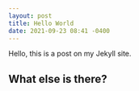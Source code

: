```yaml
---
layout: post
title: Hello World
date: 2021-09-23 08:41 -0400
---
```


Hello, this is a post on my Jekyll site.

## What else is there?